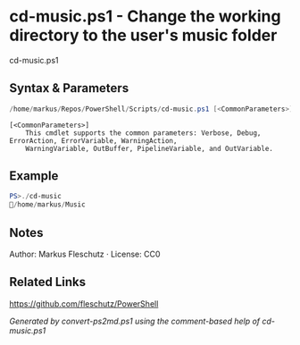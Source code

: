 # cd-music.ps1 - Change the working directory to the user's music folder

cd-music.ps1

## Syntax & Parameters
```powershell
/home/markus/Repos/PowerShell/Scripts/cd-music.ps1 [<CommonParameters>]
```

```
[<CommonParameters>]
    This cmdlet supports the common parameters: Verbose, Debug, ErrorAction, ErrorVariable, WarningAction, 
    WarningVariable, OutBuffer, PipelineVariable, and OutVariable.
```

## Example
```powershell
PS>./cd-music
📂/home/markus/Music
```


## Notes
Author: Markus Fleschutz · License: CC0

## Related Links
https://github.com/fleschutz/PowerShell

*Generated by convert-ps2md.ps1 using the comment-based help of cd-music.ps1*
